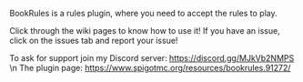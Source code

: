 BookRules is a rules plugin, where you need to accept the rules to play.

Click through the wiki pages to know how to use it! If you have an issue, click on the issues tab and report your issue!

To ask for support join my Discord server: https://discord.gg/MJkVb2NMPS \n
The plugin page: https://www.spigotmc.org/resources/bookrules.91272/

